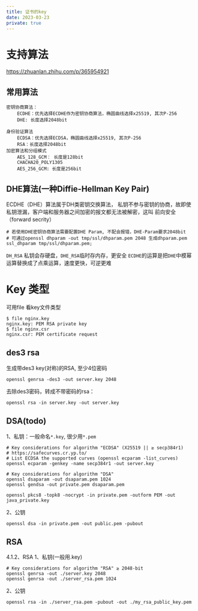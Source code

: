 ```yaml
---
title: 证书的key
date: 2023-03-23
private: true
---
```

# 支持算法
https://zhuanlan.zhihu.com/p/365954921
## 常用算法
    密钥协商算法：
        ECDHE：优先选择ECDHE作为密钥协商算法，椭圆曲线选择x25519, 其次P-256
        DHE: 长度选择2048bit

    身份验证算法
        ECDSA：优先选择ECDSA，椭圆曲线选择x25519, 其次P-256
        RSA：长度选择2048bit
    加密算法和分组模式
        AES_128_GCM： 长度是128bit
        CHACHA20_POLY1305
        AES_256_GCM: 长度是256bit

## DHE算法(一种Diffie-Hellman Key Pair)
ECDHE（DHE）算法属于DH类密钥交换算法， 私钥不参与密钥的协商，故即使私钥泄漏，客户端和服务器之间加密的报文都无法被解密，这叫 前向安全（forward secrity）

    # 若使用DHE密钥协商算法需要配置DHE Param, 不配会报错，DHE-Param要求2048bit
    # 可通过openssl dhparam -out tmp/ssl/dhparam.pem 2048 生成dhparam.pem
    ssl_dhparam tmp/ssl/dhparam.pem;

`DH_RSA` 私钥会存硬盘，`DHE_RSA`临时存内存，更安全
`ECDHE`的运算是把`DHE`中模幂运算替换成了点乘运算，速度更快，可逆更难

# Key 类型
可用file 看key文件类型

    $ file nginx.key 
    nginx.key: PEM RSA private key
    $ file nginx.csr 
    nginx.csr: PEM certificate request

## des3 rsa
生成带des3 key(对称)的RSA, 至少4位密码

    openssl genrsa -des3 -out server.key 2048

去除des3密码，转成不带密码的rsa：

    openssl rsa -in server.key -out server.key

## DSA(todo)
1、私钥：一般命名`*.key`, 很少用`*.pem`

    # Key considerations for algorithm "ECDSA" (X25519 || ≥ secp384r1)
    # https://safecurves.cr.yp.to/
    # List ECDSA the supported curves (openssl ecparam -list_curves)
    openssl ecparam -genkey -name secp384r1 -out server.key

    # Key considerations for algorithm "DSA"
	openssl dsaparam -out dsaparam.pem 1024
	openssl gendsa -out private.pem dsaparam.pem

	openssl pkcs8 -topk8 -nocrypt -in private.pem -outform PEM -out java_private.key

2、公钥

	openssl dsa -in private.pem -out public.pem -pubout

## RSA
4.1.2、RSA
1、私钥(一般用.key)

    # Key considerations for algorithm "RSA" ≥ 2048-bit
    openssl genrsa -out ./server.key 2048
	openssl genrsa -out ./server_rsa.pem 1024


2、公钥

	openssl rsa -in ./server_rsa.pem -pubout -out ./my_rsa_public_key.pem

